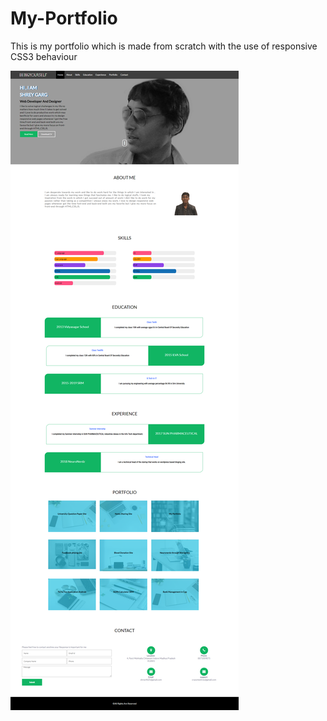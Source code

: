 # My-Portfolio
This is my portfolio which is made from scratch with the use of responsive CSS3 behaviour

![Alt text](https://github.com/Beingyourself-shrey/My-Portfolio/blob/master/screencapture-beingyourself.png)
